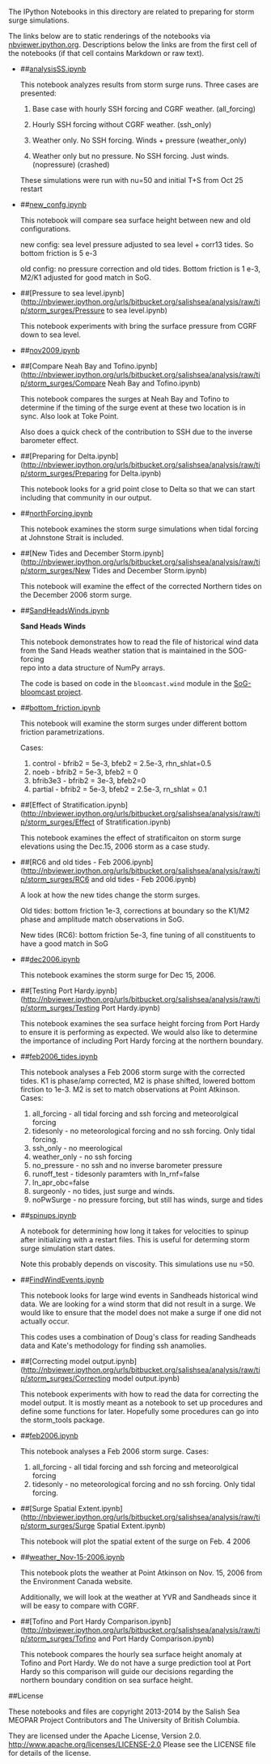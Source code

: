 The IPython Notebooks in this directory are related to preparing
for storm surge simulations.

The links below are to static renderings of the notebooks via
[nbviewer.ipython.org](http://nbviewer.ipython.org/).
Descriptions below the links are from the first cell of the notebooks
(if that cell contains Markdown or raw text).

* ##[analysisSS.ipynb](http://nbviewer.ipython.org/urls/bitbucket.org/salishsea/analysis/raw/tip/storm_surges/analysisSS.ipynb)  
    
    This notebook analyzes results from storm surge runs. Three cases are presented:  
      
    1. Base case with hourly SSH forcing and CGRF weather. (all_forcing)  
      
    2. Hourly SSH forcing without CGRF weather. (ssh_only)  
      
    3. Weather only. No SSH forcing. Winds + pressure (weather_only)  
      
    4. Weather only but no pressure. No SSH forcing. Just winds. (nopressure) (crashed)  
      
      
    These simulations were run with nu=50 and  initial T+S from Oct 25 restart  

* ##[new_confg.ipynb](http://nbviewer.ipython.org/urls/bitbucket.org/salishsea/analysis/raw/tip/storm_surges/new_confg.ipynb)  
    
    This notebook will compare sea surface height between new and old configurations.  
      
    new config: sea level pressure adjusted to sea level + corr13 tides. So bottom friction is 5 e-3  
      
    old config: no pressure correction and old tides. Bottom friction is 1 e-3, M2/K1 adjusted for good match in SoG.   
      


* ##[Pressure to sea level.ipynb](http://nbviewer.ipython.org/urls/bitbucket.org/salishsea/analysis/raw/tip/storm_surges/Pressure to sea level.ipynb)  
    
    This notebook experiments with bring the surface pressure from CGRF down to sea level.   

* ##[nov2009.ipynb](http://nbviewer.ipython.org/urls/bitbucket.org/salishsea/analysis/raw/tip/storm_surges/nov2009.ipynb)  
    
* ##[Compare Neah Bay and Tofino.ipynb](http://nbviewer.ipython.org/urls/bitbucket.org/salishsea/analysis/raw/tip/storm_surges/Compare Neah Bay and Tofino.ipynb)  
    
    This notebook compares the surges at Neah Bay and Tofino to determine if the timing of the surge event at these two location is in sync. Also look at Toke Point.  
      
    Also does a quick check of the contribution to SSH due to the inverse barometer effect.  

* ##[Preparing for Delta.ipynb](http://nbviewer.ipython.org/urls/bitbucket.org/salishsea/analysis/raw/tip/storm_surges/Preparing for Delta.ipynb)  
    
    This notebook looks for a grid point close to Delta so that we can start including that community in our output.   

* ##[northForcing.ipynb](http://nbviewer.ipython.org/urls/bitbucket.org/salishsea/analysis/raw/tip/storm_surges/northForcing.ipynb)  
    
    This notebook examines the storm surge simulations when tidal forcing at Johnstone Strait is included.  

* ##[New Tides and December Storm.ipynb](http://nbviewer.ipython.org/urls/bitbucket.org/salishsea/analysis/raw/tip/storm_surges/New Tides and December Storm.ipynb)  
    
    This notebook will examine the effect of the corrected Northern tides on the December 2006 storm surge.  

* ##[SandHeadsWinds.ipynb](http://nbviewer.ipython.org/urls/bitbucket.org/salishsea/analysis/raw/tip/storm_surges/SandHeadsWinds.ipynb)  
    
    **Sand Heads Winds**  
      
    This notebook demonstrates how to read the file of historical wind data  
    from the Sand Heads weather station that is maintained in the SOG-forcing  
    repo into a data structure of NumPy arrays.  
      
    The code is based on code in the `bloomcast.wind` module in the [SoG-bloomcast project](https://bitbucket.org/douglatornell/sog-bloomcast).  

* ##[bottom_friction.ipynb](http://nbviewer.ipython.org/urls/bitbucket.org/salishsea/analysis/raw/tip/storm_surges/bottom_friction.ipynb)  
    
    This notebook will examine the storm surges under different bottom friction parametrizations.   
      
    Cases:  
      
    1. control - bfrib2 = 5e-3, bfeb2 = 2.5e-3, rhn_shlat=0.5  
    2. noeb - bfrib2 = 5e-3, bfeb2 = 0  
    3. bfrib3e3 - bfrib2 = 3e-3, bfeb2=0  
    4. partial - bfrib2 = 5e-3, bfeb2 = 2.5e-3, rn_shlat = 0.1  

* ##[Effect of Stratification.ipynb](http://nbviewer.ipython.org/urls/bitbucket.org/salishsea/analysis/raw/tip/storm_surges/Effect of Stratification.ipynb)  
    
    This notebook examines the effect of stratificaiton on storm surge elevations using the Dec.15, 2006 storm as a case study.  

* ##[RC6 and old tides - Feb 2006.ipynb](http://nbviewer.ipython.org/urls/bitbucket.org/salishsea/analysis/raw/tip/storm_surges/RC6 and old tides - Feb 2006.ipynb)  
    
    A look at how the new tides change the storm surges.   
      
    Old tides: bottom friction 1e-3, corrections at boundary so the K1/M2 phase and amplitude match observations in SoG.   
      
    New tides (RC6): bottom friction 5e-3, fine tuning of all constituents to have a good match in SoG  

* ##[dec2006.ipynb](http://nbviewer.ipython.org/urls/bitbucket.org/salishsea/analysis/raw/tip/storm_surges/dec2006.ipynb)  
    
    This notebook examines the storm surge for Dec 15, 2006.  

* ##[Testing Port Hardy.ipynb](http://nbviewer.ipython.org/urls/bitbucket.org/salishsea/analysis/raw/tip/storm_surges/Testing Port Hardy.ipynb)  
    
    This notebook examines the sea surface height forcing from Port Hardy to ensure it is performing as expected. We would also like to determine the importance of including Port Hardy forcing at the northern boundary.  

* ##[feb2006_tides.ipynb](http://nbviewer.ipython.org/urls/bitbucket.org/salishsea/analysis/raw/tip/storm_surges/feb2006_tides.ipynb)  
    
    This notebook analyses a Feb 2006 storm surge with the corrected tides. K1 is phase/amp corrected, M2 is phase shifted, lowered bottom firction to 1e-3. M2 is set to match observations at Point Atkinson. Cases:  
      
    1. all_forcing - all tidal forcing and ssh forcing and meteorolgical forcing  
    2. tidesonly - no meteorological forcing and no ssh forcing. Only tidal forcing.  
    3. ssh_only - no meerological  
    4. weather_only - no ssh forcing  
    5. no_pressure - no ssh and no inverse barometer pressure  
    6. runoff_test - tidesonly paramters with ln_rnf=false  
    7. ln_apr_obc=false  
    8. surgeonly - no tides, just surge and winds.  
    9. noPwSurge - no pressure forcing, but still has winds, surge and tides  

* ##[spinups.ipynb](http://nbviewer.ipython.org/urls/bitbucket.org/salishsea/analysis/raw/tip/storm_surges/spinups.ipynb)  
    
    A notebook for determining how long it takes for velocities to spinup after initializing with a restart files. This is useful for determing storm surge simulation start dates.   
      
    Note this probably depends on viscosity. This simulations use nu =50.  

* ##[FindWindEvents.ipynb](http://nbviewer.ipython.org/urls/bitbucket.org/salishsea/analysis/raw/tip/storm_surges/FindWindEvents.ipynb)  
    
    This notebook looks for large wind events in Sandheads historical wind data. We are looking for a wind storm that did not result in a surge. We would like to ensure that the model does not make a surge if one did not actually occur.   
      
    This codes uses a combination of Doug's class for reading Sandheads data and Kate's methodology for finding ssh anamolies.  

* ##[Correcting model output.ipynb](http://nbviewer.ipython.org/urls/bitbucket.org/salishsea/analysis/raw/tip/storm_surges/Correcting model output.ipynb)  
    
    This notebook experiments with how to read the data for correcting the model output. It is mostly meant as a notebook to set up procedures and define some functions for later. Hopefully some procedures can go into the storm_tools package.  

* ##[feb2006.ipynb](http://nbviewer.ipython.org/urls/bitbucket.org/salishsea/analysis/raw/tip/storm_surges/feb2006.ipynb)  
    
    This notebook analyses a Feb 2006 storm surge. Cases:  
      
    1. all_forcing - all tidal forcing and ssh forcing and meteorolgical forcing  
    2. tidesonly - no meteorological forcing and no ssh forcing. Only tidal forcing.  

* ##[Surge Spatial Extent.ipynb](http://nbviewer.ipython.org/urls/bitbucket.org/salishsea/analysis/raw/tip/storm_surges/Surge Spatial Extent.ipynb)  
    
    This notebook will plot the spatial extent of the surge on Feb. 4 2006  


* ##[weather_Nov-15-2006.ipynb](http://nbviewer.ipython.org/urls/bitbucket.org/salishsea/analysis/raw/tip/storm_surges/weather_Nov-15-2006.ipynb)  
    
    This notebook plots the weather at Point Atkinson on Nov. 15, 2006 from the Environment Canada website.   
      
    Additionally, we will look at the weather at YVR and Sandheads since it will be easy to compare with CGRF.   

* ##[Tofino and Port Hardy Comparison.ipynb](http://nbviewer.ipython.org/urls/bitbucket.org/salishsea/analysis/raw/tip/storm_surges/Tofino and Port Hardy Comparison.ipynb)  
    
    This notebook compares the hourly sea surface height anomaly at Tofino and Port Hardy. We do not have a surge prediction tool at Port Hardy so this comparison will guide our decisions regarding the northern boundary condition on sea surface height.   


##License

These notebooks and files are copyright 2013-2014
by the Salish Sea MEOPAR Project Contributors
and The University of British Columbia.

They are licensed under the Apache License, Version 2.0.
http://www.apache.org/licenses/LICENSE-2.0
Please see the LICENSE file for details of the license.
